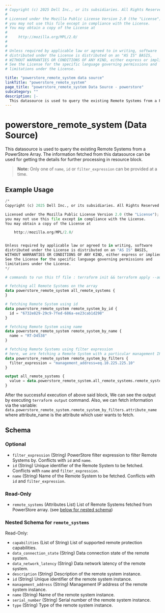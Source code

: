 ```yaml
---
# Copyright (c) 2025 Dell Inc., or its subsidiaries. All Rights Reserved.
# 
# Licensed under the Mozilla Public License Version 2.0 (the "License");
# you may not use this file except in compliance with the License.
# You may obtain a copy of the License at
# 
#     http://mozilla.org/MPL/2.0/
# 
# 
# Unless required by applicable law or agreed to in writing, software
# distributed under the License is distributed on an "AS IS" BASIS,
# WITHOUT WARRANTIES OR CONDITIONS OF ANY KIND, either express or implied.
# See the License for the specific language governing permissions and
# limitations under the License.

title: "powerstore_remote_system data source"
linkTitle: "powerstore_remote_system"
page_title: "powerstore_remote_system Data Source - powerstore"
subcategory: ""
description: |-
  This datasource is used to query the existing Remote Systems from a PowerStore Array. The information fetched from this datasource can be used for getting the details for further processing in resource block.
---
```


# powerstore_remote_system (Data Source)

This datasource is used to query the existing Remote Systems from a PowerStore Array. The information fetched from this datasource can be used for getting the details for further processing in resource block.

> **Note:** Only one of `name`, `id` or `filter_expression` can be provided at a time.

## Example Usage

```terraform
/*
Copyright (c) 2025 Dell Inc., or its subsidiaries. All Rights Reserved.

Licensed under the Mozilla Public License Version 2.0 (the "License");
you may not use this file except in compliance with the License.
You may obtain a copy of the License at

    http://mozilla.org/MPL/2.0/


Unless required by applicable law or agreed to in writing, software
distributed under the License is distributed on an "AS IS" BASIS,
WITHOUT WARRANTIES OR CONDITIONS OF ANY KIND, either express or implied.
See the License for the specific language governing permissions and
limitations under the License.
*/

# commands to run this tf file : terraform init && terraform apply --auto-approve

# fetching all Remote Systems on the array
data powerstore_remote_system all_remote_systems {
}

# fetching Remote System using id
data powerstore_remote_system remote_system_by_id {
  id = "6732e829-29c9-7fed-686a-ee23cab1d298"
}

# fetching Remote System using name
data powerstore_remote_system remote_system_by_name {
  name = "RT-D4538"
}

# fetching Remote Systems using filter expression
# here, we are fetching a Remote System with a particular management IP
data powerstore_remote_system remote_system_by_filters {
  filter_expression = "management_address=eq.10.225.225.10"
}

output all_remote_systems {
  value = data.powerstore_remote_system.all_remote_systems.remote_systems
}
```

After the successful execution of above said block, We can see the output by executing `terraform output` command. Also, we can fetch information via the variable: `data.powerstore_remote_system.remote_system_by_filters.attribute_name` where attribute_name is the attribute which user wants to fetch.

<!-- schema generated by tfplugindocs -->
## Schema

### Optional

- `filter_expression` (String) PowerStore filter expression to filter Remote Systems by. Conflicts with `id` and `name`.
- `id` (String) Unique identifier of the Remote System to be fetched. Conflicts with `name` and `filter_expression`.
- `name` (String) Name of the Remote System to be fetched. Conflicts with `id` and `filter_expression`.

### Read-Only

- `remote_systems` (Attributes List) List of Remote Systems fetched from PowerStore array. (see [below for nested schema](#nestedatt--remote_systems))

<a id="nestedatt--remote_systems"></a>
### Nested Schema for `remote_systems`

Read-Only:

- `capabilities` (List of String) List of supported remote protection capabilities.
- `data_connection_state` (String) Data connection state of the remote system.
- `data_network_latency` (String) Data network latency of the remote system.
- `description` (String) Description of the remote system instance.
- `id` (String) Unique identifier of the remote system instance.
- `management_address` (String) Management IP address of the remote system instance.
- `name` (String) Name of the remote system instance.
- `serial_number` (String) Serial number of the remote system instance.
- `type` (String) Type of the remote system instance.
